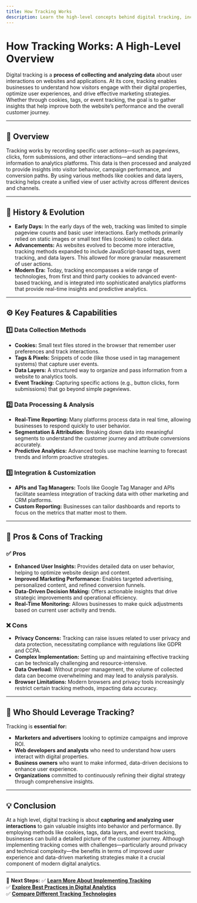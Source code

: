 ```yaml
---
title: How Tracking Works
description: Learn the high-level concepts behind digital tracking, including its methods, purposes, and implications for user experience and marketing.
---
```


# **How Tracking Works: A High-Level Overview**

Digital tracking is a **process of collecting and analyzing data** about user interactions on websites and applications. At its core, tracking enables businesses to understand how visitors engage with their digital properties, optimize user experiences, and drive effective marketing strategies. Whether through cookies, tags, or event tracking, the goal is to gather insights that help improve both the website’s performance and the overall customer journey.

---

## **📌 Overview**

Tracking works by recording specific user actions—such as pageviews, clicks, form submissions, and other interactions—and sending that information to analytics platforms. This data is then processed and analyzed to provide insights into visitor behavior, campaign performance, and conversion paths. By using various methods like cookies and data layers, tracking helps create a unified view of user activity across different devices and channels.

---

## **📜 History & Evolution**

- **Early Days:** In the early days of the web, tracking was limited to simple pageview counts and basic user interactions. Early methods primarily relied on static images or small text files (cookies) to collect data.
- **Advancements:** As websites evolved to become more interactive, tracking methods expanded to include JavaScript-based tags, event tracking, and data layers. This allowed for more granular measurement of user actions.
- **Modern Era:** Today, tracking encompasses a wide range of technologies, from first and third party cookies to advanced event-based tracking, and is integrated into sophisticated analytics platforms that provide real-time insights and predictive analytics.

---

## **⚙️ Key Features & Capabilities**

### **1️⃣ Data Collection Methods**
- **Cookies:** Small text files stored in the browser that remember user preferences and track interactions.
- **Tags & Pixels:** Snippets of code (like those used in tag management systems) that capture user events.
- **Data Layers:** A structured way to organize and pass information from a website to analytics tools.
- **Event Tracking:** Capturing specific actions (e.g., button clicks, form submissions) that go beyond simple pageviews.

### **2️⃣ Data Processing & Analysis**
- **Real-Time Reporting:** Many platforms process data in real time, allowing businesses to respond quickly to user behavior.
- **Segmentation & Attribution:** Breaking down data into meaningful segments to understand the customer journey and attribute conversions accurately.
- **Predictive Analytics:** Advanced tools use machine learning to forecast trends and inform proactive strategies.

### **3️⃣ Integration & Customization**
- **APIs and Tag Managers:** Tools like Google Tag Manager and APIs facilitate seamless integration of tracking data with other marketing and CRM platforms.
- **Custom Reporting:** Businesses can tailor dashboards and reports to focus on the metrics that matter most to them.

---

## **🔄 Pros & Cons of Tracking**

### **✅ Pros**
- **Enhanced User Insights:** Provides detailed data on user behavior, helping to optimize website design and content.
- **Improved Marketing Performance:** Enables targeted advertising, personalized content, and refined conversion funnels.
- **Data-Driven Decision Making:** Offers actionable insights that drive strategic improvements and operational efficiency.
- **Real-Time Monitoring:** Allows businesses to make quick adjustments based on current user activity and trends.

### **❌ Cons**
- **Privacy Concerns:** Tracking can raise issues related to user privacy and data protection, necessitating compliance with regulations like GDPR and CCPA.
- **Complex Implementation:** Setting up and maintaining effective tracking can be technically challenging and resource-intensive.
- **Data Overload:** Without proper management, the volume of collected data can become overwhelming and may lead to analysis paralysis.
- **Browser Limitations:** Modern browsers and privacy tools increasingly restrict certain tracking methods, impacting data accuracy.

---

## **🎯 Who Should Leverage Tracking?**
Tracking is **essential for:**
- **Marketers and advertisers** looking to optimize campaigns and improve ROI.
- **Web developers and analysts** who need to understand how users interact with digital properties.
- **Business owners** who want to make informed, data-driven decisions to enhance user experience.
- **Organizations** committed to continuously refining their digital strategy through comprehensive insights.

---

## **💡 Conclusion**
At a high level, digital tracking is about **capturing and analyzing user interactions** to gain valuable insights into behavior and performance. By employing methods like cookies, tags, data layers, and event tracking, businesses can build a detailed picture of the customer journey. Although implementing tracking comes with challenges—particularly around privacy and technical complexity—the benefits in terms of improved user experience and data-driven marketing strategies make it a crucial component of modern digital analytics.

---

🚀 **Next Steps:**
✅ **[Learn More About Implementing Tracking](#)**  
✅ **[Explore Best Practices in Digital Analytics](#)**  
✅ **[Compare Different Tracking Technologies](#)**
